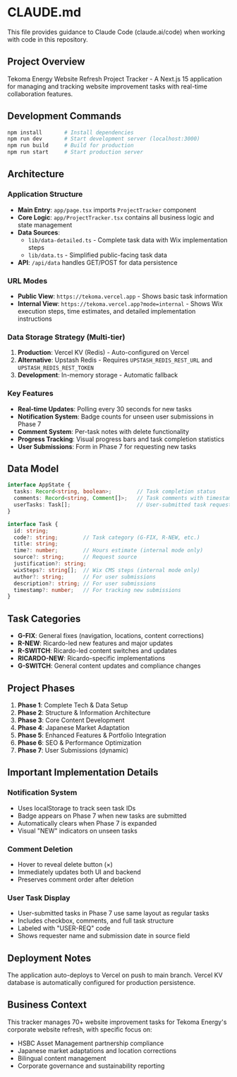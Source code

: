 # CLAUDE.md

This file provides guidance to Claude Code (claude.ai/code) when working with code in this repository.

## Project Overview

Tekoma Energy Website Refresh Project Tracker - A Next.js 15 application for managing and tracking website improvement tasks with real-time collaboration features.

## Development Commands

```bash
npm install       # Install dependencies
npm run dev       # Start development server (localhost:3000)
npm run build     # Build for production
npm run start     # Start production server
```

## Architecture

### Application Structure
- **Main Entry**: `app/page.tsx` imports `ProjectTracker` component
- **Core Logic**: `app/ProjectTracker.tsx` contains all business logic and state management
- **Data Sources**: 
  - `lib/data-detailed.ts` - Complete task data with Wix implementation steps
  - `lib/data.ts` - Simplified public-facing task data
- **API**: `/api/data` handles GET/POST for data persistence

### URL Modes
- **Public View**: `https://tekoma.vercel.app` - Shows basic task information
- **Internal View**: `https://tekoma.vercel.app?mode=internal` - Shows Wix execution steps, time estimates, and detailed implementation instructions

### Data Storage Strategy (Multi-tier)
1. **Production**: Vercel KV (Redis) - Auto-configured on Vercel
2. **Alternative**: Upstash Redis - Requires `UPSTASH_REDIS_REST_URL` and `UPSTASH_REDIS_REST_TOKEN`
3. **Development**: In-memory storage - Automatic fallback

### Key Features
- **Real-time Updates**: Polling every 30 seconds for new tasks
- **Notification System**: Badge counts for unseen user submissions in Phase 7
- **Comment System**: Per-task notes with delete functionality
- **Progress Tracking**: Visual progress bars and task completion statistics
- **User Submissions**: Form in Phase 7 for requesting new tasks

## Data Model

```typescript
interface AppState {
  tasks: Record<string, boolean>;        // Task completion status
  comments: Record<string, Comment[]>;   // Task comments with timestamps
  userTasks: Task[];                     // User-submitted task requests
}

interface Task {
  id: string;
  code?: string;        // Task category (G-FIX, R-NEW, etc.)
  title: string;
  time?: number;        // Hours estimate (internal mode only)
  source?: string;      // Request source
  justification?: string;
  wixSteps?: string[];  // Wix CMS steps (internal mode only)
  author?: string;      // For user submissions
  description?: string; // For user submissions
  timestamp?: number;   // For tracking new submissions
}
```

## Task Categories
- **G-FIX**: General fixes (navigation, locations, content corrections)
- **R-NEW**: Ricardo-led new features and major updates
- **R-SWITCH**: Ricardo-led content switches and updates
- **RICARDO-NEW**: Ricardo-specific implementations
- **G-SWITCH**: General content updates and compliance changes

## Project Phases
1. **Phase 1**: Complete Tech & Data Setup
2. **Phase 2**: Structure & Information Architecture
3. **Phase 3**: Core Content Development
4. **Phase 4**: Japanese Market Adaptation
5. **Phase 5**: Enhanced Features & Portfolio Integration
6. **Phase 6**: SEO & Performance Optimization
7. **Phase 7**: User Submissions (dynamic)

## Important Implementation Details

### Notification System
- Uses localStorage to track seen task IDs
- Badge appears on Phase 7 when new tasks are submitted
- Automatically clears when Phase 7 is expanded
- Visual "NEW" indicators on unseen tasks

### Comment Deletion
- Hover to reveal delete button (×)
- Immediately updates both UI and backend
- Preserves comment order after deletion

### User Task Display
- User-submitted tasks in Phase 7 use same layout as regular tasks
- Includes checkbox, comments, and full task structure
- Labeled with "USER-REQ" code
- Shows requester name and submission date in source field

## Deployment Notes

The application auto-deploys to Vercel on push to main branch. Vercel KV database is automatically configured for production persistence.

## Business Context

This tracker manages 70+ website improvement tasks for Tekoma Energy's corporate website refresh, with specific focus on:
- HSBC Asset Management partnership compliance
- Japanese market adaptations and location corrections
- Bilingual content management
- Corporate governance and sustainability reporting